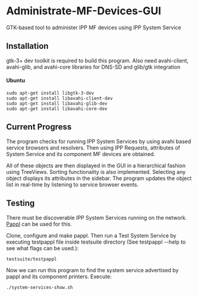 # Administrate-MF-Devices-GUI

GTK-based tool to administer IPP MF devices using IPP System Service

## Installation
gtk-3+ dev toolkit is required to build this program. 
Also need avahi-client, avahi-glib, and avahi-core libraries for DNS-SD and glib/gtk integration

#### Ubuntu
```
sudo apt-get install libgtk-3-dev
sudo apt-get install libavahi-client-dev
sudo apt-get install libavahi-glib-dev
sudo apt-get install libavahi-core-dev
```
## Current Progress

The program checks for running IPP System Services by using avahi based service browsers and resolvers. Then using IPP Requests, attributes of System Service and its component MF devices are obtained.

All of these objects are then displayed in the GUI in a hierarchical fashion using TreeViews. Sorting functionality is also implemented. Selecting any object displays its attributes in the sidebar. The program updates the object list in real-time by listening to service browser events.

## Testing

There must be discoverable IPP System Services running on the network. [Pappl](https://github.com/michaelrsweet/pappl) can be used for this. 

Clone, configure and make pappl. Then run a Test System Service by executing testpappl file inside testsuite directory (See testpappl --help to see what flags can be used.):

```
testsuite/testpappl
```

Now we can run this program to find the system service advertised by pappl and its component printers. Execute:
```
./system-services-show.sh
```
